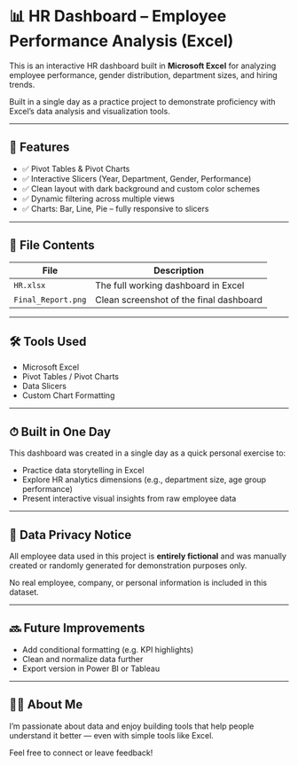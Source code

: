 # 📊 HR Dashboard – Employee Performance Analysis (Excel)

This is an interactive HR dashboard built in **Microsoft Excel** for analyzing employee performance, gender distribution, department sizes, and hiring trends.

Built in a single day as a practice project to demonstrate proficiency with Excel’s data analysis and visualization tools.

---

## 📌 Features

- ✅ Pivot Tables & Pivot Charts
- ✅ Interactive Slicers (Year, Department, Gender, Performance)
- ✅ Clean layout with dark background and custom color schemes
- ✅ Dynamic filtering across multiple views
- ✅ Charts: Bar, Line, Pie – fully responsive to slicers

---

## 📁 File Contents

| File | Description |
|------|-------------|
| `HR.xlsx` | The full working dashboard in Excel |
| `Final_Report.png` | Clean screenshot of the final dashboard |

---


## 🛠️ Tools Used

- Microsoft Excel
- Pivot Tables / Pivot Charts
- Data Slicers
- Custom Chart Formatting

---

## ⏱ Built in One Day

This dashboard was created in a single day as a quick personal exercise to:
- Practice data storytelling in Excel
- Explore HR analytics dimensions (e.g., department size, age group performance)
- Present interactive visual insights from raw employee data

---

## 🔐 Data Privacy Notice

All employee data used in this project is **entirely fictional** and was manually created or randomly generated for demonstration purposes only.

No real employee, company, or personal information is included in this dataset.

---

## 🔜 Future Improvements

- Add conditional formatting (e.g. KPI highlights)
- Clean and normalize data further
- Export version in Power BI or Tableau

---

## 🙋‍♂️ About Me

I’m passionate about data and enjoy building tools that help people understand it better — even with simple tools like Excel.

Feel free to connect or leave feedback!
